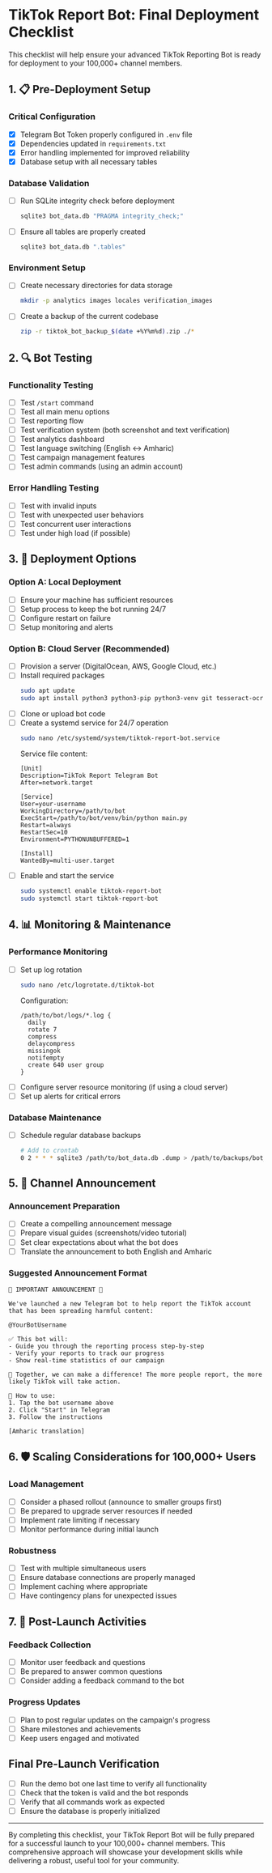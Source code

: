 # TikTok Report Bot: Final Deployment Checklist

This checklist will help ensure your advanced TikTok Reporting Bot is ready for deployment to your 100,000+ channel members.

## 1. 📋 Pre-Deployment Setup

### Critical Configuration
- [x] Telegram Bot Token properly configured in `.env` file
- [x] Dependencies updated in `requirements.txt`
- [x] Error handling implemented for improved reliability
- [x] Database setup with all necessary tables

### Database Validation
- [ ] Run SQLite integrity check before deployment
  ```bash
  sqlite3 bot_data.db "PRAGMA integrity_check;"
  ```
- [ ] Ensure all tables are properly created
  ```bash
  sqlite3 bot_data.db ".tables"
  ```

### Environment Setup
- [ ] Create necessary directories for data storage
  ```bash
  mkdir -p analytics images locales verification_images
  ```
- [ ] Create a backup of the current codebase
  ```bash
  zip -r tiktok_bot_backup_$(date +%Y%m%d).zip ./*
  ```

## 2. 🔍 Bot Testing

### Functionality Testing
- [ ] Test `/start` command
- [ ] Test all main menu options
- [ ] Test reporting flow
- [ ] Test verification system (both screenshot and text verification)
- [ ] Test analytics dashboard
- [ ] Test language switching (English <-> Amharic)
- [ ] Test campaign management features
- [ ] Test admin commands (using an admin account)

### Error Handling Testing
- [ ] Test with invalid inputs
- [ ] Test with unexpected user behaviors
- [ ] Test concurrent user interactions
- [ ] Test under high load (if possible)

## 3. 🚀 Deployment Options

### Option A: Local Deployment
- [ ] Ensure your machine has sufficient resources
- [ ] Setup process to keep the bot running 24/7
- [ ] Configure restart on failure
- [ ] Setup monitoring and alerts

### Option B: Cloud Server (Recommended)
- [ ] Provision a server (DigitalOcean, AWS, Google Cloud, etc.)
- [ ] Install required packages
  ```bash
  sudo apt update
  sudo apt install python3 python3-pip python3-venv git tesseract-ocr -y
  ```
- [ ] Clone or upload bot code
- [ ] Create a systemd service for 24/7 operation
  ```bash
  sudo nano /etc/systemd/system/tiktok-report-bot.service
  ```
  Service file content:
  ```
  [Unit]
  Description=TikTok Report Telegram Bot
  After=network.target

  [Service]
  User=your-username
  WorkingDirectory=/path/to/bot
  ExecStart=/path/to/bot/venv/bin/python main.py
  Restart=always
  RestartSec=10
  Environment=PYTHONUNBUFFERED=1

  [Install]
  WantedBy=multi-user.target
  ```
- [ ] Enable and start the service
  ```bash
  sudo systemctl enable tiktok-report-bot
  sudo systemctl start tiktok-report-bot
  ```

## 4. 📊 Monitoring & Maintenance

### Performance Monitoring
- [ ] Set up log rotation
  ```bash
  sudo nano /etc/logrotate.d/tiktok-bot
  ```
  Configuration:
  ```
  /path/to/bot/logs/*.log {
    daily
    rotate 7
    compress
    delaycompress
    missingok
    notifempty
    create 640 user group
  }
  ```
- [ ] Configure server resource monitoring (if using a cloud server)
- [ ] Set up alerts for critical errors

### Database Maintenance
- [ ] Schedule regular database backups
  ```bash
  # Add to crontab
  0 2 * * * sqlite3 /path/to/bot_data.db .dump > /path/to/backups/bot_backup_$(date +\%Y\%m\%d).sql
  ```

## 5. 📢 Channel Announcement

### Announcement Preparation
- [ ] Create a compelling announcement message
- [ ] Prepare visual guides (screenshots/video tutorial)
- [ ] Set clear expectations about what the bot does
- [ ] Translate the announcement to both English and Amharic

### Suggested Announcement Format
```
🚨 IMPORTANT ANNOUNCEMENT 🚨

We've launched a new Telegram bot to help report the TikTok account that has been spreading harmful content:

@YourBotUsername

✅ This bot will:
- Guide you through the reporting process step-by-step
- Verify your reports to track our progress
- Show real-time statistics of our campaign

💪 Together, we can make a difference! The more people report, the more likely TikTok will take action.

📱 How to use:
1. Tap the bot username above
2. Click "Start" in Telegram
3. Follow the instructions

[Amharic translation]
```

## 6. 🛡️ Scaling Considerations for 100,000+ Users

### Load Management
- [ ] Consider a phased rollout (announce to smaller groups first)
- [ ] Be prepared to upgrade server resources if needed
- [ ] Implement rate limiting if necessary
- [ ] Monitor performance during initial launch

### Robustness
- [ ] Test with multiple simultaneous users
- [ ] Ensure database connections are properly managed
- [ ] Implement caching where appropriate
- [ ] Have contingency plans for unexpected issues

## 7. 📆 Post-Launch Activities

### Feedback Collection
- [ ] Monitor user feedback and questions
- [ ] Be prepared to answer common questions
- [ ] Consider adding a feedback command to the bot

### Progress Updates
- [ ] Plan to post regular updates on the campaign's progress
- [ ] Share milestones and achievements
- [ ] Keep users engaged and motivated

## Final Pre-Launch Verification
- [ ] Run the demo bot one last time to verify all functionality
- [ ] Check that the token is valid and the bot responds
- [ ] Verify that all commands work as expected
- [ ] Ensure the database is properly initialized

---

By completing this checklist, your TikTok Report Bot will be fully prepared for a successful launch to your 100,000+ channel members. This comprehensive approach will showcase your development skills while delivering a robust, useful tool for your community.
